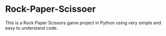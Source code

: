 # Rock-Paper-Scissoer
This is a Rock Paper Scissors game project in Python using very simple and easy to understand code.

